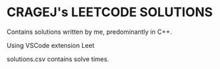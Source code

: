 # CRAGEJ's LEETCODE SOLUTIONS

Contains solutions written by me, predominantly in C++.

Using VSCode extension Leet

solutions.csv contains solve times.

